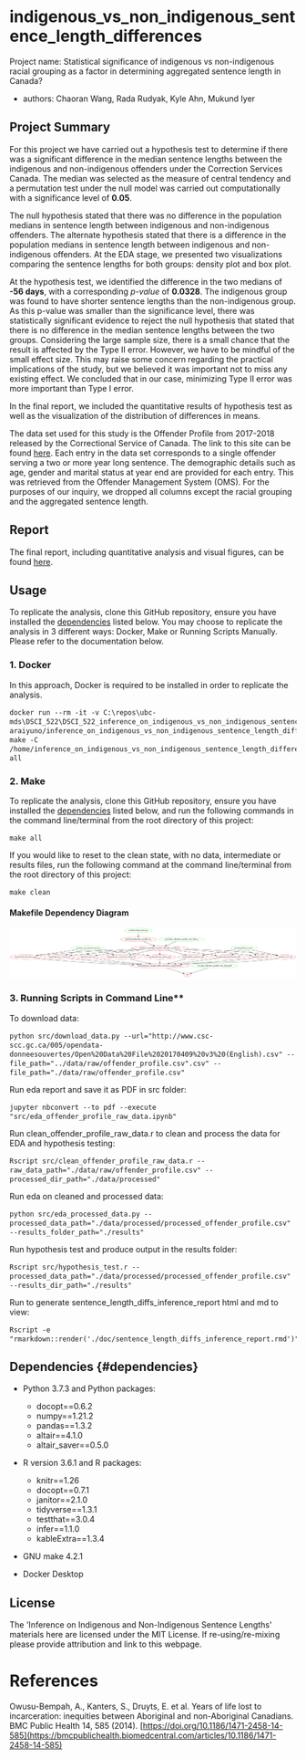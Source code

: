 # indigenous_vs_non_indigenous_sentence_length_differences

Project name: Statistical significance of indigenous vs non-indigenous racial grouping as a factor in determining aggregated sentence length in Canada?

-   authors: Chaoran Wang, Rada Rudyak, Kyle Ahn, Mukund Iyer

## Project Summary

For this project we have carried out a hypothesis test to determine if there was a significant difference in the median sentence lengths between the indigenous and non-indigenous offenders under the Correction Services Canada. The median was selected as the measure of central tendency and a permutation test under the null model was carried out computationally with a significance level of **0.05**.

The null hypothesis stated that there was no difference in the population medians in sentence length between indigenous and non-indigenous offenders. The alternate hypothesis stated that there is a difference in the population medians in sentence length between indigenous and non-indigenous offenders. At the EDA stage, we presented two visualizations comparing the sentence lengths for both groups: density plot and box plot.

At the hypothesis test, we identified the difference in the two medians of **-56 days**, with a corresponding *p-value* of **0.0328**. The indigenous group was found to have shorter sentence lengths than the non-indigenous group. As this p-value was smaller than the significance level, there was statistically significant evidence to reject the null hypothesis that stated that there is no difference in the median sentence lengths between the two groups. Considering the large sample size, there is a small chance that the result is affected by the Type II error. However, we have to be mindful of the small effect size. This may raise some concern regarding the practical implications of the study, but we believed it was important not to miss any existing effect. We concluded that in our case, minimizing Type II error was more important than Type I error.

In the final report, we included the quantitative results of hypothesis test as well as the visualization of the distribution of differences in means.

The data set used for this study is the Offender Profile from 2017-2018 released by the Correctional Service of Canada. The link to this site can be found [here](https://open.canada.ca/data/en/dataset/844ff1e3-e137-41be-9ebe-6bd9843c1a53). Each entry in the data set corresponds to a single offender serving a two or more year long sentence. The demographic details such as age, gender and marital status at year end are provided for each entry. This was retrieved from the Offender Management System (OMS). For the purposes of our inquiry, we dropped all columns except the racial grouping and the aggregated sentence length.

## Report

The final report, including quantitative analysis and visual figures, can be found [here](https://htmlpreview.github.io/?https://github.com/UBC-MDS/DSCI_522_inference_on_indigenous_vs_non_indigenous_sentence_length_differences/blob/main/doc/sentence_length_diffs_inference_report.html).

## Usage
To replicate the analysis, clone this GitHub repository, ensure you have installed the [dependencies](#dependencies) listed below.
You may choose to replicate the analysis in 3 different ways: Docker, Make or Running Scripts Manually.
Please refer to the documentation below.

### 1. Docker
In this approach, Docker is required to be installed in order to replicate the analysis.

    docker run --rm -it -v C:\repos\ubc-mds\DSCI_522\DSCI_522_inference_on_indigenous_vs_non_indigenous_sentence_length_differences:/home/inference_on_indigenous_vs_non_indigenous_sentence_length_differences araiyuno/inference_on_indigenous_vs_non_indigenous_sentence_length_differences make -C /home/inference_on_indigenous_vs_non_indigenous_sentence_length_differences all

### 2. Make
To replicate the analysis, clone this GitHub repository, ensure you have installed the [dependencies](#dependencies) listed below, and run the following commands in the command line/terminal from the root directory of this project:

    make all

If you would like to reset to the clean state, with no data, intermediate or results files, run the following command at the command line/terminal from the root directory of this project:

    make clean

#### Makefile Dependency Diagram 
![](./Makefile.png)


### 3. Running Scripts in Command Line**

To download data:

    python src/download_data.py --url="http://www.csc-scc.gc.ca/005/opendata-donneesouvertes/Open%20Data%20File%2020170409%20v3%20(English).csv" --file_path="../data/raw/offender_profile.csv".csv" --file_path="./data/raw/offender_profile.csv"

Run eda report and save it as PDF in src folder:

    jupyter nbconvert --to pdf --execute "src/eda_offender_profile_raw_data.ipynb"

Run clean_offender_profile_raw_data.r to clean and process the data for EDA and hypothesis testing:

    Rscript src/clean_offender_profile_raw_data.r --raw_data_path="./data/raw/offender_profile.csv" --processed_dir_path="./data/processed"

Run eda on cleaned and processed data:

    python src/eda_processed_data.py --processed_data_path="./data/processed/processed_offender_profile.csv" --results_folder_path="./results"

Run hypothesis test and produce output in the results folder:

    Rscript src/hypothesis_test.r --processed_data_path="./data/processed/processed_offender_profile.csv" --results_dir_path="./results"

Run to generate sentence_length_diffs_inference_report html and md to view:

    Rscript -e "rmarkdown::render('./doc/sentence_length_diffs_inference_report.rmd')"
    

## Dependencies {#dependencies}

-   Python 3.7.3 and Python packages:

    -   docopt==0.6.2
    -   numpy==1.21.2
    -   pandas==1.3.2
    -   altair==4.1.0
    -   altair_saver==0.5.0

-   R version 3.6.1 and R packages:

    -   knitr==1.26
    -   docopt==0.7.1
    -   janitor==2.1.0
    -   tidyverse==1.3.1
    -   testthat==3.0.4
    -   infer==1.1.0
    -   kableExtra==1.3.4

-   GNU make 4.2.1
-   Docker Desktop

## License

The 'Inference on Indigenous and Non-Indigenous Sentence Lengths' materials here are licensed under the MIT License. If re-using/re-mixing please provide attribution and link to this webpage.

# References

Owusu-Bempah, A., Kanters, S., Druyts, E. et al. Years of life lost to incarceration: inequities between Aboriginal and non-Aboriginal Canadians. BMC Public Health 14, 585 (2014). [https://doi.org/10.1186/1471-2458-14-585](https://bmcpublichealth.biomedcentral.com/articles/10.1186/1471-2458-14-585)
